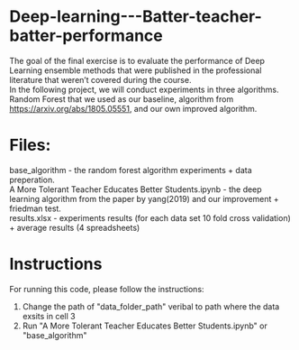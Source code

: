 # Deep-learning---Batter-teacher-batter-performance

The goal of the final exercise is to evaluate the performance of Deep Learning ensemble
methods that were published in the professional literature that weren’t covered during the
course.  
In the following project, we will conduct experiments in three algorithms. Random Forest that we used as our baseline, algorithm from https://arxiv.org/abs/1805.05551, and our own improved algorithm.

# Files:
base_algorithm - the random forest algorithm experiments + data preperation.  
A More Tolerant Teacher Educates Better Students.ipynb - the deep learning algorithm from the paper by yang(2019) and our improvement + friedman test.  
results.xlsx - experiments results (for each data set 10 fold cross validation) + average results (4 spreadsheets)

# Instructions
For running this code, please follow the instructions:

1.  Change the path of "data_folder_path" veribal to path where the data exsits in cell 3
2.  Run "A More Tolerant Teacher Educates Better Students.ipynb" or "base_algorithm"
